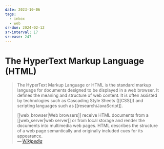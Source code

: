 ```yaml
---
date: 2023-10-06
tags:
  - inbox
  - web
sr-due: 2024-02-12
sr-interval: 17
sr-ease: 247
---
```

# The HyperText Markup Language (HTML)

> The HyperText Markup Language or HTML is the standard markup language for
> documents designed to be displayed in a web browser. It defines the meaning
> and structure of web content. It is often assisted by technologies such as
> Cascading Style Sheets ([[CSS]]) and scripting languages such as
> [[research/JavaScript]].
>
> [[web_browser|Web browsers]] receive HTML documents from
> a [[web_server|web server]] or from local storage and render the documents
> into multimedia web pages. HTML describes the structure of a web page
> semantically and originally included cues for its appearance.\
> — <cite>[Wikipedia](https://en.wikipedia.org/wiki/HTML)</cite>

